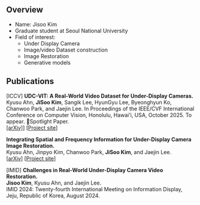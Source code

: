 ## Overview
- Name: Jisoo Kim
- Graduate student at Seoul National University
- Field of interest:
  - Under Display Camera
  - Image/video Dataset construction
  - Image Restoration
  - Generative models
 
## Publications
[ICCV] **UDC-VIT: A Real-World Video Dataset for Under-Display Cameras.**   
Kyusu Ahn, **JiSoo Kim**, Sangik Lee, HyunGyu Lee, Byeonghyun Ko, Chanwoo Park, and Jaejin Lee. 
In Proceedings of the IEEE/CVF International Conference on Computer Vision, Honolulu, Hawai’i, USA, October 2025. To appear. 🏅Spotlight Paper.  
[[arXiv]](https://arxiv.org/abs/2501.18545)] [[Project site](https://mcrl.github.io/UDC)]

**Integrating Spatial and Frequency Information for Under-Display Camera Image Restoration.**  
Kyusu Ahn, Jinpyo Kim, Chanwoo Park, **JiSoo Kim**, and Jaejin Lee.  
[[arXiv](https://arxiv.org/abs/2501.18517)] [[Project site](https://github.com/mcrl/SFIM)]
  
[IMID] **Challenges in Real-World Under-Display Camera Video Restoration.**   
**Jisoo Kim**, Kyusu Ahn, and Jaejin Lee.  
IMID 2024: Twenty-fourth International Meeting on Information Display, Jeju, Republic of Korea, August 2024.

<!--
**jisoo1738/jisoo1738** is a ✨ _special_ ✨ repository because its `README.md` (this file) appears on your GitHub profile.

Here are some ideas to get you started:

- 🔭 I’m currently working on ...
- 🌱 I’m currently learning ...
- 👯 I’m looking to collaborate on ...
- 🤔 I’m looking for help with ...
- 💬 Ask me about ...
- 📫 How to reach me: ...
- 😄 Pronouns: ...
- ⚡ Fun fact: ...
-->
